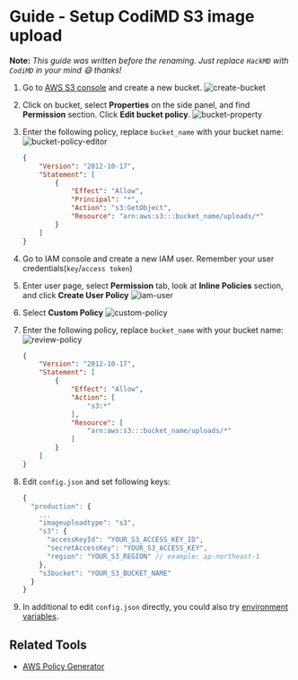 # Guide - Setup CodiMD S3 image upload

**Note:** *This guide was written before the renaming. Just replace `HackMD` with `CodiMD` in your mind :smile: thanks!*

1. Go to [AWS S3 console](https://console.aws.amazon.com/s3/home) and create a new bucket.
   ![create-bucket](../images/s3-image-upload/create-bucket.png)

2. Click on bucket, select **Properties**  on the side panel, and find **Permission** section. Click **Edit bucket policy**.
   ![bucket-property](../images/s3-image-upload/bucket-property.png)

3. Enter the following policy, replace `bucket_name` with your bucket name:
   ![bucket-policy-editor](../images/s3-image-upload/bucket-policy-editor.png)

    ```json
    {
        "Version": "2012-10-17",
        "Statement": [
            {
                "Effect": "Allow",
                "Principal": "*",
                "Action": "s3:GetObject",
                "Resource": "arn:aws:s3:::bucket_name/uploads/*"
            }
        ]
    }
    ```

4. Go to IAM console and create a new IAM user. Remember your user credentials(`key`/`access token`)

5. Enter user page, select **Permission** tab, look at **Inline Policies** section, and click **Create User Policy**
   ![iam-user](../images/s3-image-upload/iam-user.png)

6. Select **Custom Policy**
   ![custom-policy](../images/s3-image-upload/custom-policy.png)

7. Enter the following policy, replace `bucket_name` with your bucket name:
   ![review-policy](../images/s3-image-upload/review-policy.png)

    ```json
    {
        "Version": "2012-10-17",
        "Statement": [
            {
                "Effect": "Allow",
                "Action": [
                    "s3:*"
                ],
                "Resource": [
                    "arn:aws:s3:::bucket_name/uploads/*"
                ]
            }
        ]
    }
    ```

8. Edit `config.json` and set following keys:

   ```javascript
   {
     "production": {
       ...
       "imageuploadtype": "s3",
       "s3": {
         "accessKeyId": "YOUR_S3_ACCESS_KEY_ID",
         "secretAccessKey": "YOUR_S3_ACCESS_KEY",
         "region": "YOUR_S3_REGION" // example: ap-northeast-1
       },
       "s3bucket": "YOUR_S3_BUCKET_NAME"
     }
   }
   ```

9. In additional to edit `config.json` directly, you could also try [environment variables](../configuration-env-vars.md).

## Related Tools

- [AWS Policy Generator](http://awspolicygen.s3.amazonaws.com/policygen.html)
